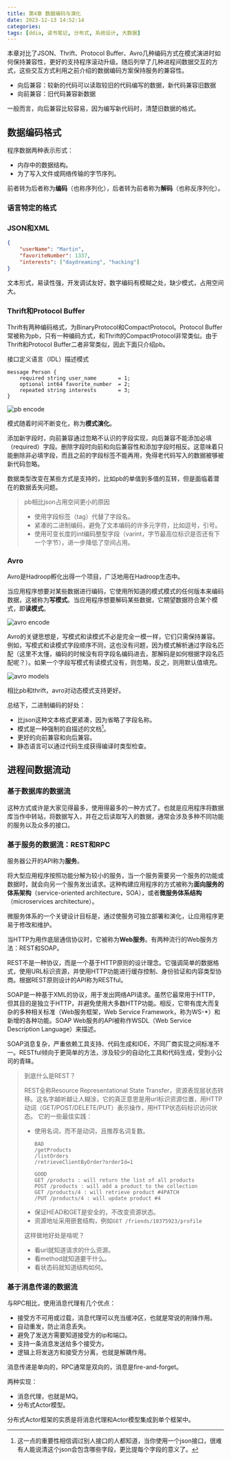 ```yaml
---
title: 第4章 数据编码与演化
date: 2023-12-13 14:52:14
categories:
tags: [ddia, 读书笔记, 分布式, 系统设计, 大数据]
---
```

本章对比了JSON、Thrift、Protocol Buffer、Avro几种编码方式在模式演进时如何保持兼容性，更好的支持程序滚动升级。随后列举了几种进程间数据交互的方式，这些交互方式利用之前介绍的数据编码方案保持服务的兼容性。

- 向后兼容：较新的代码可以读取较旧的代码编写的数据，新代码兼容旧数据
- 向前兼容：旧代码兼容新数据

一般而言，向后兼容比较容易，因为编写新代码时，清楚旧数据的格式。

## 数据编码格式

程序数据两种表示形式：

- 内存中的数据结构。
- 为了写入文件或网络传输的字节序列。

前者转为后者称为**编码**（也称序列化），后者转为前者称为**解码**（也称反序列化）。

### 语言特定的格式

### JSON和XML

```json
{
    "userName": "Martin",
    "favoriteNumber": 1337,
    "interests": ["daydreaming", "hacking"]
}
```

文本形式，易读性强，开发调试友好，数字编码有模糊之处，缺少模式，占用空间大。

### Thrift和Protocol Buffer

Thrift有两种编码格式，为BinaryProtocol和CompactProtocol。Protocol Buffer常被称为pb，只有一种编码方式，和Thrift的CompactProtocol非常类似。由于Thrift和Protocol Buffer二者非常类似，因此下面只介绍pb。

接口定义语言（IDL）描述模式

```
message Person {
    required string user_name       = 1;
    optional int64 favorite_number  = 2;
    repeated string interests       = 3;
}
```

![pb encode](pb_encode.jpeg)

模式随着时间不断变化，称为**模式演化**。

添加新字段时，向前兼容通过忽略不认识的字段实现，向后兼容不能添加必填（required）字段。删除字段时向前和向后兼容性和添加字段时相反。这意味着只能删除非必填字段，而且之前的字段标签不能再用，免得老代码写入的数据被够被新代码忽略。

数据类型改变在某些方式是支持的，比如pb的单值到多值的互转，但是面临着潜在的数据丢失问题。

> pb相比json占用空间更小的原因
>
> - 使用字段标签（tag）代替了字段名。
> - 紧凑的二进制编码，避免了文本编码的许多元字符，比如逗号，引号。
> - 使用可变长度的int编码整型字段（varint，字节最高位标识是否还有下一个字节），进一步降低了空间占用。

### Avro

Avro是Hadroop孵化出得一个项目，广泛地用在Hadroop生态中。

当应用程序想要对某些数据进行编码，它使用所知道的模式模式的任何版本来编码数据，这被称为**写模式**。当应用程序想要解码某些数据，它期望数据符合某个模式，即**读模式**。

![avro encode](avro_encode.jpeg)

Avro的关键思想是，写模式和读模式不必是完全一模一样，它们只需保持兼容。例如，写模式和读模式字段顺序不同，这也没有问题，因为模式解析通过字段名匹配（这里不太懂，编码的时候没有将字段名编码进去，那解码是如何根据字段名匹配呢？）。如果一个字段写模式有读模式没有，则忽略，反之，则用默认值填充。

![avro models](avro_models.jpeg)

相比pb和thrift，avro对动态模式支持更好。

总结下，二进制编码的好处：

- 比json这种文本格式更紧凑，因为省略了字段名称。
- 模式是一种强制的自描述的文档[^1]。
- 更好的向前兼容和向后兼容。
- 静态语言可以通过代码生成获得编译时类型检查。

[^1]: 这一点的重要性相信调过别人接口的人都知道，当你使用一个json接口，很难有人能说清这个json会包含哪些字段，更比提每个字段的意义了。

## 进程间数据流动

### 基于数据库的数据流

这种方式或许是大家见得最多，使用得最多的一种方式了。也就是应用程序将数据库当作中转站，将数据写入，并在之后读取写入的数据，通常会涉及多种不同功能的服务以及众多的接口。

### 基于服务的数据流：REST和RPC

服务器公开的API称为**服务**。

将大型应用程序按照功能分解为较小的服务，当一个服务需要另一个服务的功能或数据时，就会向另一个服务发出请求。这种构建应用程序的方式被称为**面向服务的体系架构**（service-oriented architecture，SOA），或者**微服务体系结构**（microservices architecture）。

微服务体系的一个关键设计目标是，通过使服务可独立部署和演化，让应用程序更易于修改和维护。

当HTTP为用作底层通信协议时，它被称为**Web服务**。有两种流行的Web服务方法：REST和SOAP。

REST不是一种协议，而是一个基于HTTP原则的设计理念。它强调简单的数据格式，使用URL标识资源，并使用HTTP功能进行缓存控制、身份验证和内容类型协商。根据REST原则设计的API称为RESTful。

SOAP是一种基于XML的协议，用于发出网络API请求。虽然它最常用于HTTP，但其目的是独立于HTTP，并避免使用大多数HTTP功能。相反，它带有庞大而复杂的多种相关标准（Web服务框架，Web Service Framework，称为WS-*）和新增的各种功能。SOAP Web服务的API被称作WSDL（Web Service Description Language）来描述。

SOAP消息复杂，严重依赖工具支持、代码生成和IDE，不同厂商实现之间标准不一。RESTful倾向于更简单的方法，涉及较少的自动化工具和代码生成，受到小公司的青睐。

> 到底什么是REST？
>
> REST全称Resource Representational State Transfer，资源表现层状态转移。这名字越听越让人糊涂，它的真正意思是用url标识资源位置，用HTTP动词（GET/POST/DELETE/PUT）表示操作，用HTTP状态码标识访问状态。
> 它的一些最佳实践：
> - 使用名词，而不是动词，且推荐名词复数。
>   ```
>   BAD
>   /getProducts
>   /listOrders
>   /retrieveClientByOrder?orderId=1
>
>   GOOD
>   GET /products : will return the list of all products
>   POST /products : will add a product to the collection
>   GET /products/4 : will retrieve product #4PATCH
>   /PUT /products/4 : will update product #4
>   ```
> - 保证HEAD和GET是安全的，不改变资源状态。
> - 资源地址采用嵌套结构，例如`GET /friends/10375923/profile`
>
> 这样做地好处是啥呢？
> - 看url就知道请求的什么资源。
> - 看method就知道要干什么。
> - 看状态码就知道结构如何。

### 基于消息传递的数据流

与RPC相比，使用消息代理有几个优点：

- 接受方不可用或过载，消息代理可以充当缓冲区，也就是常说的削锋作用。
- 自动重发，防止消息丢失。
- 避免了发送方需要知道接受方的ip和端口。
- 支持一条消息发送给多个接受方。
- 逻辑上将发送方和接受方分离，也就是解耦作用。

消息传递是单向的，RPC通常是双向的，消息是fire-and-forget。

两种实现：

- 消息代理，也就是MQ。
- 分布式Actor模型。

分布式Actor框架的实质是将消息代理和Actor模型集成到单个框架中。